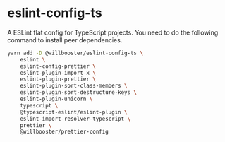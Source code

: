 # eslint-config-ts

A ESLint flat config for TypeScript projects.
You need to do the following command to install peer dependencies.

```sh
yarn add -D @willbooster/eslint-config-ts \
    eslint \
    eslint-config-prettier \
    eslint-plugin-import-x \
    eslint-plugin-prettier \
    eslint-plugin-sort-class-members \
    eslint-plugin-sort-destructure-keys \
    eslint-plugin-unicorn \
    typescript \
    @typescript-eslint/eslint-plugin \
    eslint-import-resolver-typescript \
    prettier \
    @willbooster/prettier-config
```
